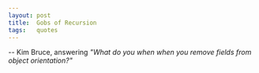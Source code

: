 ```yaml
---
layout: post
title:  Gobs of Recursion
tags:   quotes 
---
```


-- Kim Bruce, answering *"What do you when when you remove fields from object orientation?"*

